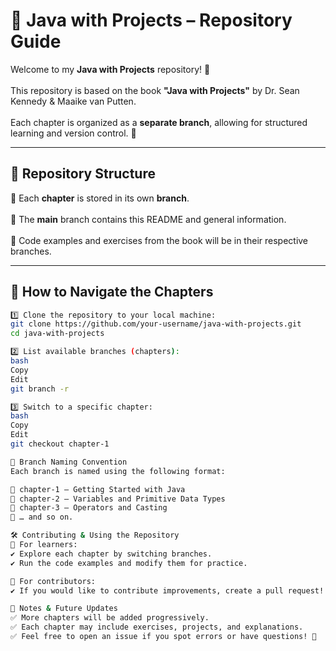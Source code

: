 # 📖 Java with Projects – Repository Guide

Welcome to my **Java with Projects** repository! 🎉<br>  
This repository is based on the book **"Java with Projects"** by Dr. Sean Kennedy & Maaike van Putten.<br>  
Each chapter is organized as a **separate branch**, allowing for structured learning and version control. 🚀

---

## 📂 Repository Structure
🔹 Each **chapter** is stored in its own **branch**.<br>  
🔹 The **main** branch contains this README and general information.<br>  
🔹 Code examples and exercises from the book will be in their respective branches.

---

## 🌳 How to Navigate the Chapters


```bash
1️⃣ Clone the repository to your local machine:
git clone https://github.com/your-username/java-with-projects.git
cd java-with-projects

2️⃣ List available branches (chapters):
bash
Copy
Edit
git branch -r

3️⃣ Switch to a specific chapter:
bash
Copy
Edit
git checkout chapter-1

📌 Branch Naming Convention
Each branch is named using the following format:

🔹 chapter-1 – Getting Started with Java
🔹 chapter-2 – Variables and Primitive Data Types
🔹 chapter-3 – Operators and Casting
🔹 … and so on.

🛠 Contributing & Using the Repository
📌 For learners:
✔ Explore each chapter by switching branches.
✔ Run the code examples and modify them for practice.

📌 For contributors:
✔ If you would like to contribute improvements, create a pull request! 🚀

📢 Notes & Future Updates
✅ More chapters will be added progressively.
✅ Each chapter may include exercises, projects, and explanations.
✅ Feel free to open an issue if you spot errors or have questions! 🙌

